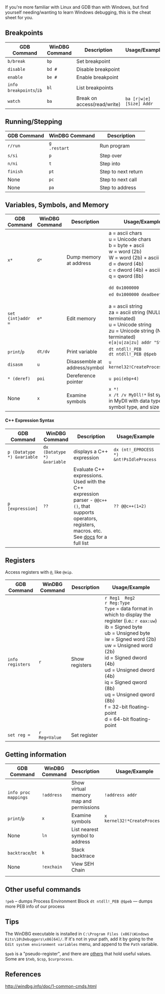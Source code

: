 If you're more familiar with Linux and GDB than with Windows, but find yourself needing/wanting to learn Windows debugging, this is the cheat sheet for you.


## Breakpoints

GDB Command  | WinDBG Command  | Description  | Usage/Examples
--|---|-- | ---
`b/break`  | `bp`  |  Set breakpoint
`disable`  | `bd #`   | Disable breakpoint  
`enable`  | `be #`  |  Enable breakpoint
`info breakpoints`/`ib`  | `bl`  | List breakpoints  
`watch`  | `ba` |  Break on access(read/write) | `ba [r\|w\|e] [Size] Addr`


## Running/Stepping

GDB Command  | WinDBG Command  | Description
--|---|--
`r/run` | `g` <br>  `.restart` | Run program |
`s/si` | `p`  |  Step over
`n/ni` | `t`  |  Step into
`finish` |  `pt`  | Step to next return |
None |  `pc`  | Step to next call |
None | `pa`  | Step to address  |  

## Variables, Symbols, and Memory

GDB Command  | WinDBG Command  | Description  | Usage/Example
--|---|-- | --
`x*`  | `d*`  |  Dump memory at address | a = ascii chars <br> u = Unicode chars <br> b = byte + ascii <br> w = word (2b) <br> W = word (2b) + ascii <br> d = dword (4b) <br> c = dword (4b) + ascii <br> q = qword (8b) <br> <br> `dd 0x1000000`
`set {int}addr = ` | `e*` | Edit memory | `ed 0x1000000 deadbeef` <br><br> a = ascii string <br> za = ascii string (NULL-terminated) <br> u = Unicode string <br> zu = Unicode string (NULL-terminated) <br> `e[a\|u\|za\|zu] addr "String"`
`print`/`p` | `dt/dv`  |  Print variable | `dt ntdll!_PEB` <br> `dt ntdll!_PEB @$peb`
`disasm`  | `u` | Disassemble at address/symbol  | `u kernel32!CreateProcessAStub`
`* (deref)`  | `poi` |  Dereference pointer | `u poi(ebp+4)`
None  | `x` |  Examine symbols | `x *!` <br> `x /t /v MyDll!*` list symbols in MyDll with data type, symbol type, and size

#### C++ Expression Syntax

GDB Command  | WinDBG Command  | Description  | Usage/Example
--|---|-- | --
`p (Datatype *) &variable`  | `dx (Datatype *) &variable`  |  displays a C++ expression  | `dx (nt!_EPROCESS *) &nt!PsIdleProcess`
`p [expression]`  | `??`   | Evaluate C++ expressions. Used with the C++ expression parser - `@@c++()`, that supports operators, registers, macros. etc. See [docs](https://docs.microsoft.com/en-us/windows-hardware/drivers/debugger/c---numbers-and-operators) for a full list |  `?? @@c++(1+2)`


## Registers

Access registers with `@`, like `@eip`.

GDB Command  | WinDBG Command   | Description | Usage/Example
--|---|--| --
`info registers` | `r`  |  Show registers | `r Reg1  Reg2` <br> `r Reg:Type` <br> `Type` = data format in which to display the register (i.e.: `r eax:uw`) <br> ib = Signed byte <br> ub = Unsigned byte <br> iw = Signed word (2b) <br> uw = Unsigned word (2b) <br> id = Signed dword (4b) <br> ud = Unsigned dword (4b) <br> iq = Signed qword (8b) <br> uq = Unsigned qword (8b) <br> f = 32-bit floating-point <br> d = 64-bit floating-point
`set reg =`  |  `r Reg=Value` | Set register |  


## Getting information

GDB Command  | WinDBG Command   | Description | Usage/Example
--|---|--| --
`info proc mappings` | `!address`  |  Show virtual memory map and permissions | `!address addr`
`print`/`p` | `x` | Examine symbols | `x kernel32!*CreateProcess*`
None  | `ln` |  List nearest symbol to address |
`backtrace`/`bt` |  `k` | Stack backtrace  |  
  None | `!exchain`  |  View SEH Chain |
  |   |   |   |  


## Other useful commands
`!peb` – dumps Process Environment Block
`dt ntdll!_PEB @$peb` — dumps more PEB info of our process


## Tips
The WinDBG executable is installed in `C:\Program Files (x86)\Windows Kits\10\Debuggers\x86[64]/`. If it's not in your path, add it by going to the `Edit system environment variables` menu, and append to the `Path` variable.

`$peb` is a "pseudo-register", and there are [others](https://docs.microsoft.com/en-us/windows-hardware/drivers/debugger/pseudo-register-syntax) that hold useful values. Some are `$teb`, `$csp`, `$curprocess`.


## References
http://windbg.info/doc/1-common-cmds.html

